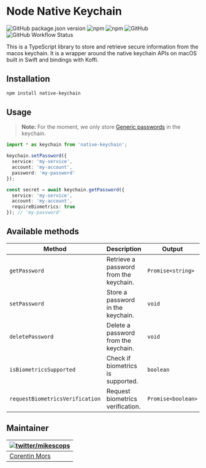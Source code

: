 # Node Native Keychain

![GitHub package.json version](https://img.shields.io/github/package-json/v/mikescops/node-native-keychain)
![npm](https://img.shields.io/npm/v/native-keychain)
![npm](https://img.shields.io/npm/dw/native-keychain)
![GitHub](https://img.shields.io/github/license/mikescops/node-native-keychain)
![GitHub Workflow Status](https://img.shields.io/github/actions/workflow/status/mikescops/node-native-keychain/pr-validation.yml)

This is a TypeScript library to store and retrieve secure information from the macos keychain. It is a wrapper around the native keychain APIs on macOS built in Swift and bindings with Koffi.

## Installation

```bash
npm install native-keychain
```

## Usage

> **Note:** For the moment, we only store [Generic passwords](https://developer.apple.com/documentation/security/ksecclassgenericpassword) in the keychain.

```typescript
import * as keychain from 'native-keychain';

keychain.setPassword({
  service: 'my-service',
  account: 'my-account',
  password: 'my-password'
});

const secret = await keychain.getPassword({
  service: 'my-service',
  account: 'my-account',
  requireBiometrics: true
}); // 'my-password'
```

## Available methods

| Method                          | Description                            | Output             |
| ------------------------------- | -------------------------------------- | ------------------ |
| `getPassword`                   | Retrieve a password from the keychain. | `Promise<string>`  |
| `setPassword`                   | Store a password in the keychain.      | `void`             |
| `deletePassword`                | Delete a password from the keychain.   | `void`             |
| `isBiometricsSupported`         | Check if biometrics is supported.      | `boolean`          |
| `requestBiometricsVerification` | Request biometrics verification.       | `Promise<boolean>` |

## Maintainer

| [![twitter/mikescops](https://avatars0.githubusercontent.com/u/4266283?s=100&v=4)](https://pixelswap.fr 'Personal Website') |
| --------------------------------------------------------------------------------------------------------------------------- |
| [Corentin Mors](https://pixelswap.fr/)                                                                                      |
